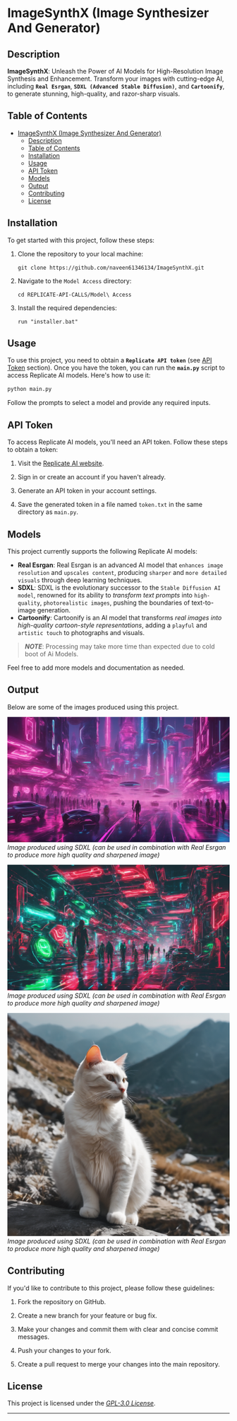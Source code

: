 # ImageSynthX (Image Synthesizer And Generator)

## Description

**ImageSynthX**: Unleash the Power of AI Models for High-Resolution Image Synthesis and Enhancement. Transform your images with cutting-edge AI, including **`Real Esrgan`**, **`SDXL (Advanced Stable Diffusion)`**, and **`Cartoonify`**, to generate stunning, high-quality, and razor-sharp visuals.

## Table of Contents

- [ImageSynthX (Image Synthesizer And Generator)](#imagesynthx-image-synthesizer-and-generator)
  - [Description](#description)
  - [Table of Contents](#table-of-contents)
  - [Installation](#installation)
  - [Usage](#usage)
  - [API Token](#api-token)
  - [Models](#models)
  - [Output](#output)
  - [Contributing](#contributing)
  - [License](#license)

## Installation

To get started with this project, follow these steps:

1. Clone the repository to your local machine:

   ```
   git clone https://github.com/naveen61346134/ImageSynthX.git
   ```

2. Navigate to the `Model Access` directory:

   ```
   cd REPLICATE-API-CALLS/Model\ Access
   ```

3. Install the required dependencies:

   ```
   run "installer.bat"
   ```

## Usage

To use this project, you need to obtain a **`Replicate API token`** (see [API Token](#api-token) section). Once you have the token, you can run the **`main.py`** script to access Replicate AI models. Here's how to use it:

```python
python main.py
```

Follow the prompts to select a model and provide any required inputs.

## API Token

To access Replicate AI models, you'll need an API token. Follow these steps to obtain a token:

1. Visit the [Replicate AI website](https://www.replicate.ai/).

2. Sign in or create an account if you haven't already.

3. Generate an API token in your account settings.

4. Save the generated token in a file named `token.txt` in the same directory as `main.py`.

## Models

This project currently supports the following Replicate AI models:

- **Real Esrgan**: Real Esrgan is an advanced AI model that `enhances image resolution` and `upscales content`, producing `sharper` and `more detailed visuals` through deep learning techniques.
- **SDXL**: SDXL is the evolutionary successor to the `Stable Diffusion AI model`, renowned for its ability to *transform text prompts* into `high-quality`, `photorealistic images`, pushing the boundaries of text-to-image generation.
- **Cartoonify**: Cartoonify is an AI model that transforms *real images into high-quality cartoon-style representations*, adding a `playful` and `artistic touch` to photographs and visuals.

> ***NOTE***: Processing may take more time than expected due to cold boot of Ai Models.

Feel free to add more models and documentation as needed.

## Output
Below are some of the images produced using this project.  

![OUTPUT 1](https://github.com/naveen61346134/ImageSynthX-Outputs/blob/main/asr.jpeg)
*Image produced using SDXL (can be used in combination with Real Esrgan to produce more high quality and sharpened image)*

![OUTPUT 2](https://github.com/naveen61346134/ImageSynthX-Outputs/blob/main/new.jpeg)
*Image produced using SDXL (can be used in combination with Real Esrgan to produce more high quality and sharpened image)*

![OUTPUT 3](https://github.com/naveen61346134/ImageSynthX-Outputs/blob/main/cat.jpeg)
*Image produced using SDXL (can be used in combination with Real Esrgan to produce more high quality and sharpened image)*

## Contributing

If you'd like to contribute to this project, please follow these guidelines:

1. Fork the repository on GitHub.

2. Create a new branch for your feature or bug fix.

3. Make your changes and commit them with clear and concise commit messages.

4. Push your changes to your fork.

5. Create a pull request to merge your changes into the main repository.

## License

This project is licensed under the [*GPL-3.0 License*](LICENSE).

---

